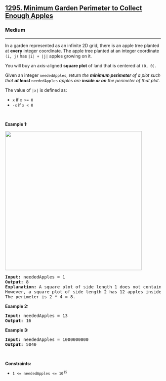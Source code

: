 <h2><a href="https://leetcode.com/problems/minimum-garden-perimeter-to-collect-enough-apples/">1295. Minimum Garden Perimeter to Collect Enough Apples</a></h2><h3>Medium</h3><hr><p>In a garden represented as an infinite 2D grid, there is an apple tree planted at <strong>every</strong> integer coordinate. The apple tree planted at an integer coordinate <code>(i, j)</code> has <code>|i| + |j|</code> apples growing on it.</p>

<p>You will buy an axis-aligned <strong>square plot</strong> of land that is centered at <code>(0, 0)</code>.</p>

<p>Given an integer <code>neededApples</code>, return <em>the <strong>minimum perimeter</strong> of a plot such that <strong>at least</strong></em><strong> </strong><code>neededApples</code> <em>apples are <strong>inside or on</strong> the perimeter of that plot</em>.</p>

<p>The value of <code>|x|</code> is defined as:</p>

<ul>
	<li><code>x</code> if <code>x &gt;= 0</code></li>
	<li><code>-x</code> if <code>x &lt; 0</code></li>
</ul>

<p>&nbsp;</p>
<p><strong class="example">Example 1:</strong></p>
<img alt="" src="https://assets.leetcode.com/uploads/2019/08/30/1527_example_1_2.png" style="width: 442px; height: 449px;" />
<pre>
<strong>Input:</strong> neededApples = 1
<strong>Output:</strong> 8
<strong>Explanation:</strong> A square plot of side length 1 does not contain any apples.
However, a square plot of side length 2 has 12 apples inside (as depicted in the image above).
The perimeter is 2 * 4 = 8.
</pre>

<p><strong class="example">Example 2:</strong></p>

<pre>
<strong>Input:</strong> neededApples = 13
<strong>Output:</strong> 16
</pre>

<p><strong class="example">Example 3:</strong></p>

<pre>
<strong>Input:</strong> neededApples = 1000000000
<strong>Output:</strong> 5040
</pre>

<p>&nbsp;</p>
<p><strong>Constraints:</strong></p>

<ul>
	<li><code>1 &lt;= neededApples &lt;= 10<sup>15</sup></code></li>
</ul>

